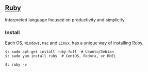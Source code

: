 ## [Ruby](https://www.ruby-lang.org/en/)

Interpreted language focused on productivity and simplicity.  

### Install

Each OS, `Windows`, `Mac` and `Linux`, has a unique way of installing Ruby.  

```
$: sudo apt-get install ruby-full  # Ubuntu/Debian
$: sudo yum install ruby  # CentOS, Fedora, or RHEL
```

```
$: ruby -v
```
